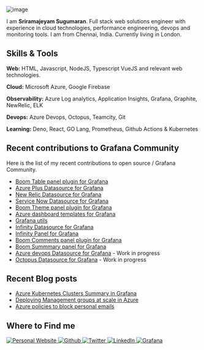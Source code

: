 ![image](https://user-images.githubusercontent.com/153843/92300443-a8688400-ef52-11ea-9fba-10b6574b68a4.png)

I am **Sriramajeyam Sugumaran**. Full stack web solutions engineer with experience in cloud technologies, performance engineering, devops and monitoring tools. I am from Chennai, India. Currently living in London.

## Skills & Tools

**Web:** HTML, Javascript, NodeJS, Typescript VueJS and relevant web technologies.

**Cloud:** Microsoft Azure, Google Firebase

**Observability:** Azure Log analytics, Application Insights, Grafana, Graphite, NewRelic, ELK

**Devops:** Azure Devops, Octopus, Teamcity, Git

**Learning:** Deno, React, GO Lang, Prometheus, Github Actions & Kubernetes

## Recent contributions to Grafana Community

Here is the list of my recent contributions to open source / Grafana Community.

- [Boom Table panel plugin for Grafana](https://github.com/yesoreyeram/yesoreyeram-boomtable-panel)
- [Azure Plus Datasource for Grafana](https://github.com/yesoreyeram/grafana-azure-datasource)
- [New Relic Datasource for Grafana](https://github.com/yesoreyeram/grafana-newrelic-datasource)
- [Service Now Datasource for Grafana](https://github.com/yesoreyeram/grafana-servicenow-datasource)
- [Boom Theme panel plugin for Grafana](https://github.com/yesoreyeram/yesoreyeram-boomtheme-panel)
- [Azure dashboard templates for Grafana](https://github.com/yesoreyeram/grafana-azure-dashboards)
- [Grafana utils](https://github.com/yesoreyeram/grafana-utils)
- [Infinity Datasource for Grafana](https://github.com/yesoreyeram/grafana-infinity-datasource)
- [Infinity Panel for Grafana](https://github.com/yesoreyeram/grafana-infinity-panel)
- [Boom Comments panel plugin for Grafana](https://github.com/yesoreyeram/yesoreyeram-boomcomments-panel)
- [Boom Summmary panel for Grafana](https://github.com/yesoreyeram/yesoreyeram-boomsummary-panel)
- [Azure devops Datasource for Grafana](https://github.com/yesoreyeram/grafana-azure-devops-datasource) - Work in progress
- [Octopus Datasource for Grafana](https://github.com/yesoreyeram/grafana-octopus-datasource) - Work in progress

## Recent Blog posts

- [Azure Kubernetes Clusters Summary in Grafana](https://sriramajeyam.com/blog/azure-kubernetes-clusters-summary-in-grafana.html)
- [Deploying Management groups at scale in Azure](https://sriramajeyam.com/blog/azure-management-groups-at-scale-using-azure-devops.html)
- [Azure policies to block personal emails](https://sriramajeyam.com/blog/azure-policy-to-restict-action-group-emails.html)

## Where to Find me

<p>
  <a href="https://sriramajeyam.com" target="_blank">
    <img alt="Personal Website" src="https://img.shields.io/website?label=sriramajeyam.com&style=for-the-badge&url=https%3A%2F%2Fsriramajeyam.com">
  </a>
  <a href="https://github.com/yesoreyeram" target="_blank">
    <img alt="Github" src="https://img.shields.io/badge/GitHub-%2312100E.svg?&style=for-the-badge&logo=Github&logoColor=white" />
  </a>
  <a href="https://twitter.com/yesoreyeram" target="_blank">
    <img alt="Twitter" src="https://img.shields.io/badge/twitter-%231DA1F2.svg?&style=for-the-badge&logo=twitter&logoColor=white" />
  </a>
  <a href="https://www.linkedin.com/in/sriramajeyam" target="_blank">
    <img alt="LinkedIn" src="https://img.shields.io/badge/linkedin-%230077B5.svg?&style=for-the-badge&logo=linkedin&logoColor=white" />
  </a>
  <a href="https://grafana.com/orgs/yesoreyeram" target="_blank">
    <img alt="Grafana" src="https://img.shields.io/website?label=Grafana&style=for-the-badge&url=https%3A%2F%2Fgrafana.com/orgs/yesoreyeram">
  </a>
</p>
